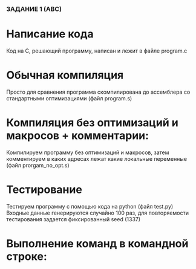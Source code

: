 ### ЗАДАНИЕ 1 (АВС)

# Написание кода
Код на С, решающий программу, написан и лежит в файле program.c

# Обычная компиляция
Просто для сравнения программа скомпилирована до ассемблера со стандартными оптимизациями (файл program.s)

# Компиляция без оптимизаций и макросов + комментарии:
Компилируем программу без оптимизаций и макросов, затем комментируем в каких адресах лежат какие локальные переменные (файл prorgam_no_opt.s)

# Тестирование
Тестируем программу с помощью кода на python (файл test.py)
Входные данные генерируются случайно 100 раз, для повторяемости тестирования задается фиксированный seed (1337)

# Выполнение команд в командной строке:
